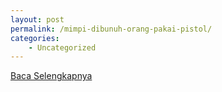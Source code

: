 ```yaml
---
layout: post
permalink: /mimpi-dibunuh-orang-pakai-pistol/
categories:
    - Uncategorized
---
```


[Baca Selengkapnya](/06)